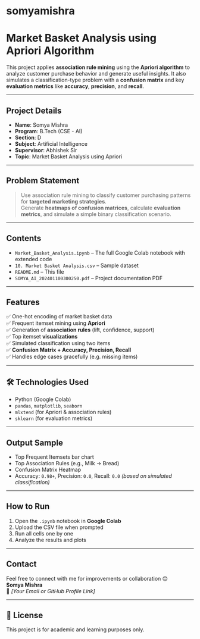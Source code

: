 # somyamishra
#  Market Basket Analysis using Apriori Algorithm

This project applies **association rule mining** using the **Apriori algorithm** to analyze customer purchase behavior and generate useful insights. It also simulates a classification-type problem with a **confusion matrix** and key **evaluation metrics** like **accuracy**, **precision**, and **recall**.

---

##  Project Details

- **Name**: Somya Mishra  
- **Program**: B.Tech (CSE - AI)  
- **Section**: D  
- **Subject**: Artificial Intelligence  
- **Supervisor**: Abhishek Sir  
- **Topic**: Market Basket Analysis using Apriori

---

##  Problem Statement

> Use association rule mining to classify customer purchasing patterns for **targeted marketing strategies**.  
> Generate **heatmaps of confusion matrices**, calculate **evaluation metrics**, and simulate a simple binary classification scenario.

---

##  Contents

- `Market_Basket_Analysis.ipynb` – The full Google Colab notebook with extended code
- `10. Market Basket Analysis.csv` – Sample dataset
- `README.md` – This file
- `SOMYA_AI_202401100300250.pdf` – Project documentation PDF

---

##  Features

✅ One-hot encoding of market basket data  
✅ Frequent itemset mining using **Apriori**  
✅ Generation of **association rules** (lift, confidence, support)  
✅ Top itemset **visualizations**  
✅ Simulated classification using two items  
✅ **Confusion Matrix + Accuracy, Precision, Recall**  
✅ Handles edge cases gracefully (e.g. missing items)

---

## 🛠️ Technologies Used

- Python (Google Colab)
- `pandas`, `matplotlib`, `seaborn`
- `mlxtend` (for Apriori & association rules)
- `sklearn` (for evaluation metrics)

---

##  Output Sample

- Top Frequent Itemsets bar chart  
- Top Association Rules (e.g., Milk → Bread)  
- Confusion Matrix Heatmap  
- Accuracy: `0.98+`, Precision: `0.0`, Recall: `0.0` *(based on simulated classification)*

---

##  How to Run

1. Open the `.ipynb` notebook in **Google Colab**
2. Upload the CSV file when prompted
3. Run all cells one by one
4. Analyze the results and plots

---

##  Contact

Feel free to connect with me for improvements or collaboration 😊  
**Somya Mishra**  
📧 *[Your Email or GitHub Profile Link]*

---

## 📜 License

This project is for academic and learning purposes only.

